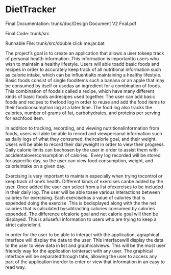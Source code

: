 # DietTracker

Final Documentation: trunk/doc/Design Document V2 Fnal.pdf

Final Code: trunk/src

Runnable File: trunk/src/double click me.jar.bat

The​ ​project’s​ ​goal​ ​is​ ​to​ ​create​ ​an​ ​application​ ​that​ ​allows​ ​a​ ​user​ ​to​ ​keep​ ​track​ ​of​ ​personal health​ ​information.​ ​This​ ​information​ ​is​ ​important​ ​to​ ​users​ ​who​ ​wish​ ​to​ ​maintain​ ​a​ ​healthy lifestyle.​ ​Users​ ​will​ ​able​ ​to​ ​add​ ​basic​ ​foods​ ​and​ ​recipes​ ​in​ ​order​ ​to​ ​accurately​ ​keep​ ​track​ ​of​ ​all nutritional​ ​information​ ​such​ ​as​ ​calorie​ ​intake,​ ​which​ ​can​ ​be​ ​influential​ ​to​ ​maintaining​ ​a​ ​healthy lifestyle.​ ​Basic​ ​foods​ ​consist​ ​of​ ​single​ ​food​ ​items​ ​such​ ​a​ ​banana​ ​or​ ​an​ ​apple​ ​that​ ​may​ ​be consumed​ ​by​ ​itself​ ​or​ ​used​ ​as​ ​an​ ​ingredient​ ​for​ ​a​ ​combination​ ​of​ ​foods.​ ​This​ ​combination​ ​of foods​ ​is​ ​called​ ​a​ ​recipe,​ ​which​ ​have​ ​many​ ​different​ ​kinds​ ​of​ ​basic​ ​foods​ ​and​ ​recipes​ ​used together.​ ​The​ ​user​ ​can​ ​add​ ​basic​ ​foods​ ​and​ ​recipes​ ​to​ ​the​ ​food​ ​log​ ​in​ ​order​ ​to​ ​reuse​ ​and​ ​add​ ​the food​ ​items​ ​to​ ​their​ ​food​ ​consumption​ ​log​ ​at​ ​a​ ​later​ ​time.​ ​The​ ​food​ ​log​ ​also​ ​tracks​ ​the​ ​calories, number​ ​of​ ​grams​ ​of​ ​fat,​ ​carbohydrates,​ ​and​ ​proteins​ ​per​ ​serving​ ​for​ ​each​ ​food​ ​item. ​ ​

In​ ​addition​ ​to​ ​tracking,​ ​recording,​ ​and​ ​viewing​ ​nutritional​ ​information​ ​from​ ​foods,​ ​users will​ ​able​ ​be​ ​able​ ​to​ ​record​ ​and​ ​view​ ​personal​ ​information​ ​such​ ​as​ ​daily​ ​logs​ ​of​ ​what​ ​they consumed,​ ​their​ ​calorie​ ​goal,​ ​and​ ​their​ ​weight.​ ​Users​ ​will​ ​be​ ​able​ ​to​ ​record​ ​their​ ​daily​ ​weight​ ​in order​ ​to​ ​view​ ​their​ ​progress.​ ​Daily​ ​calorie​ ​limits​ ​can​ ​be​ ​chosen​ ​by​ ​the​ ​user​ ​in​ ​order​ ​to​ ​assist​ ​them with​ ​accidental​ ​overconsumption​ ​of​ ​calories.​ ​​ ​Every​ ​log​ ​recorded​ ​will​ ​be​ ​stored​ ​for​ ​a​ ​specific day,​ ​so​ ​the​ ​user​ ​can​ ​view​ ​food​ ​consumption,​ ​weight,​ ​and​ ​calorie​ ​intake​ ​on​ ​a​ ​given​ ​day. 

Exercising​ ​is​ ​very​ ​important​ ​to​ ​maintain​ ​especially​ ​when​ ​trying​ ​to​ ​control​ ​or​ ​keep​ ​track of​ ​one’s​ ​health.​ ​Different​ ​kinds​ ​of​ ​exercises​ ​can​ ​be​ ​added​ ​by​ ​the​ ​user.​ ​Once​ ​added​ ​the​ ​user​ ​can select​ ​from​ ​a​ ​list​ ​of​ ​exercises​ ​to​ ​be​ ​included​ ​in​ ​their​ ​daily​ ​log.​ ​The​ ​user​ ​will​ ​be​ ​able​ ​to​ ​see various​ ​interactions​ ​between​ ​calories​ ​for​ ​exercising.​ ​Each​ ​exercise​ ​has​ ​a​ ​value​ ​of​ ​calories​ ​that​ ​is expended​ ​doing​ ​the​ ​exercise​ ​.This​ ​is​ ​be​ ​displayed​ ​along​ ​with​ ​the​ ​the​ ​net​ ​calories​ ​that​ ​is calculated​ ​by​ ​subtracting​ ​calories​ ​consumed​ ​by​ ​calories​ ​expended.​ ​The​ ​difference​ ​of​ ​calorie​ ​goal and​ ​net​ ​calorie​ ​goal​ ​will​ ​then​ ​be​ ​displayed.​ ​This​ ​is​ ​all​ ​useful​ ​information​ ​to​ ​users​ ​who​ ​are​ ​trying to​ ​keep​ ​a​ ​strict​ ​calorie​ ​limit.  

In​ ​order​ ​for​ ​the​ ​user​ ​to​ ​be​ ​able​ ​to​ ​interact​ ​with​ ​the​ ​application,​ ​a​ ​graphical​ ​interface​ ​will display​ ​the​ ​data​ ​to​ ​the​ ​user.​ ​This​ ​interface​ ​will​ ​display​ ​the​ ​data​ ​to​ ​the​ ​user​ ​to​ ​view​ ​data​ ​in​ ​list​ ​and graphical​ ​views.​ ​This​ ​will​ ​be​ ​the​ ​most​ ​user​ ​friendly​ ​way​ ​for​ ​the​ ​application​ ​to​ ​interact​ ​with​ ​any user.​ ​The​ ​graphical​ ​interface​ ​will​ ​be​ ​separated​ ​through​ ​tabs,​ ​allowing​ ​the​ ​user​ ​to​ ​access​ ​any​ ​part of​ ​the​ ​application​ ​in​ ​order​ ​to​ ​enter​ ​or​ ​view​ ​that​ ​information​ ​in​ ​an​ ​easy​ ​to​ ​read​ ​way. 
 
